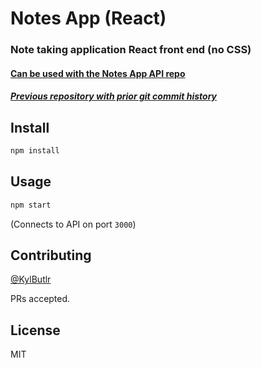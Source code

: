 # Notes App (React)
### Note taking application React front end (no CSS)
#### [Can be used with the Notes App API repo](https://github.com/kylbutlr/notes-app-api)
##### [Previous repository with prior git commit history](https://github.com/kylbutlr/notes-app)

## Install

```bash
npm install
```

## Usage

```bash
npm start
```

(Connects to API on port `3000`)

## Contributing

[@KylButlr](https://github.com/kylbutlr)

PRs accepted.

## License

MIT
